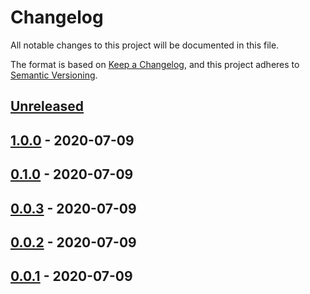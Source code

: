 # Changelog

All notable changes to this project will be documented in this file.

The format is based on [Keep a Changelog](https://keepachangelog.com/en/1.0.0/),
and this project adheres to [Semantic Versioning](https://semver.org/spec/v2.0.0.html).



## [Unreleased]

## [1.0.0] - 2020-07-09

## [0.1.0] - 2020-07-09

## [0.0.3] - 2020-07-09

## [0.0.2] - 2020-07-09

## [0.0.1] - 2020-07-09

[Unreleased]: https://github.com/stone-z/test-gh-workflows/compare/v1.0.0...HEAD
[1.0.0]: https://github.com/stone-z/test-gh-workflows/compare/v0.1.0...v1.0.0
[0.1.0]: https://github.com/stone-z/test-gh-workflows/compare/v0.0.3...v0.1.0
[0.0.3]: https://github.com/stone-z/test-gh-workflows/compare/v0.0.2...v0.0.3
[0.0.2]: https://github.com/stone-z/test-gh-workflows/compare/v0.0.1...v0.0.2
[0.0.1]: https://github.com/stone-z/test-gh-workflows/compare/v0.0.1...v0.0.1
<!-- [0.0.2]: https://github.com/stone-z/test-gh-workflows/compare/v0.0.1...v0.0.2 -->
[0.0.1]: https://github.com/stone-z/test-gh-workflows/releases/tag/v0.0.1